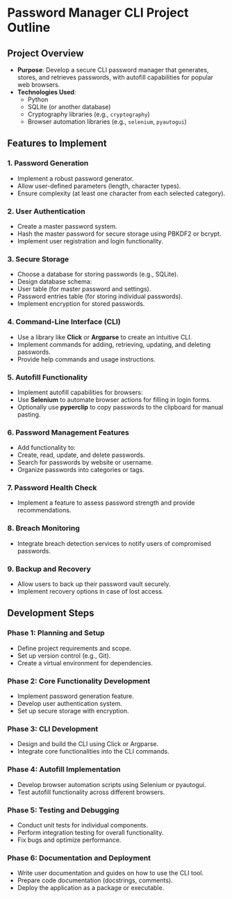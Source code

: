 # Password Manager CLI Project Outline

## Project Overview
- **Purpose**: Develop a secure CLI password manager that generates, stores, and retrieves passwords, with autofill capabilities for popular web browsers.
- **Technologies Used**: 
  - Python
  - SQLite (or another database)
  - Cryptography libraries (e.g., `cryptography`)
  - Browser automation libraries (e.g., `selenium`, `pyautogui`)

## Features to Implement

### 1. Password Generation
-  Implement a robust password generator.
  -  Allow user-defined parameters (length, character types).
  -  Ensure complexity (at least one character from each selected category).

### 2. User Authentication
-  Create a master password system.
  -  Hash the master password for secure storage using PBKDF2 or bcrypt.
  -  Implement user registration and login functionality.

### 3. Secure Storage
-  Choose a database for storing passwords (e.g., SQLite).
-  Design database schema:
  -  User table (for master password and settings).
  -  Password entries table (for storing individual passwords).
-  Implement encryption for stored passwords.

### 4. Command-Line Interface (CLI)
-  Use a library like **Click** or **Argparse** to create an intuitive CLI.
  -  Implement commands for adding, retrieving, updating, and deleting passwords.
  -  Provide help commands and usage instructions.

### 5. Autofill Functionality
-  Implement autofill capabilities for browsers:
  -  Use **Selenium** to automate browser actions for filling in login forms.
  -  Optionally use **pyperclip** to copy passwords to the clipboard for manual pasting.

### 6. Password Management Features
-  Add functionality to:
  -  Create, read, update, and delete passwords.
  -  Search for passwords by website or username.
  -  Organize passwords into categories or tags.

### 7. Password Health Check
-  Implement a feature to assess password strength and provide recommendations.

### 8. Breach Monitoring
-  Integrate breach detection services to notify users of compromised passwords.

### 9. Backup and Recovery
-  Allow users to back up their password vault securely.
-  Implement recovery options in case of lost access.

## Development Steps

### Phase 1: Planning and Setup
-  Define project requirements and scope.
-  Set up version control (e.g., Git).
-  Create a virtual environment for dependencies.

### Phase 2: Core Functionality Development
-  Implement password generation feature.
-  Develop user authentication system.
-  Set up secure storage with encryption.

### Phase 3: CLI Development
-  Design and build the CLI using Click or Argparse.
-  Integrate core functionalities into the CLI commands.

### Phase 4: Autofill Implementation
-  Develop browser automation scripts using Selenium or pyautogui.
-  Test autofill functionality across different browsers.

### Phase 5: Testing and Debugging
-  Conduct unit tests for individual components.
-  Perform integration testing for overall functionality.
-  Fix bugs and optimize performance.

### Phase 6: Documentation and Deployment
-  Write user documentation and guides on how to use the CLI tool.
-  Prepare code documentation (docstrings, comments).
-  Deploy the application as a package or executable.
